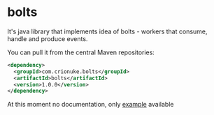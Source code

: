 bolts
====
It's java library that implements idea of bolts - workers that consume, handle and produce events.

You can pull it from the central Maven repositories:
```xml
<dependency>
  <groupId>com.crionuke.bolts</groupId>
  <artifactId>bolts</artifactId>
  <version>1.0.0</version>
</dependency>
```

At this moment no documentation, only [example](https://github.com/crionuke/bolts/tree/master/examples/udp-echo-server) available
